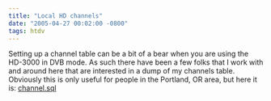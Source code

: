 ```yaml
---
title: "Local HD channels"
date: "2005-04-27 00:02:00 -0800"
tags: htdv
---
```


Setting up a channel table can be a bit of a bear when you are using the HD-3000 in DVB mode. As such there have been a few folks that I work with and around here that are interested in a dump of my channels table. Obviously this is only useful for people in the Portland, OR area, but here it is: [channel.sql](http://www.sturgeonfamily.org/files/channel.sql)
